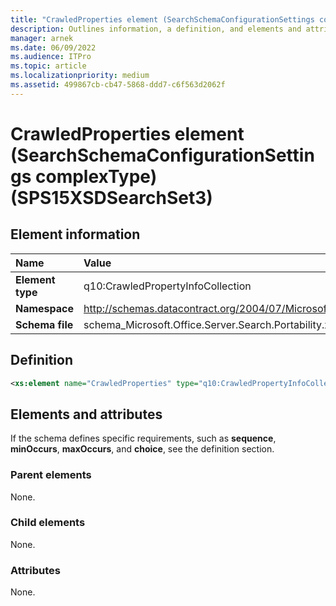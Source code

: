 ```yaml
---
title: "CrawledProperties element (SearchSchemaConfigurationSettings complexType) (SPS15XSDSearchSet3)"
description: Outlines information, a definition, and elements and attributes for the CrawledProperties element in Sharepoint.
manager: arnek
ms.date: 06/09/2022
ms.audience: ITPro
ms.topic: article
ms.localizationpriority: medium
ms.assetid: 499867cb-cb47-5868-ddd7-c6f563d2062f
---
```


# CrawledProperties element (SearchSchemaConfigurationSettings complexType) (SPS15XSDSearchSet3)



## Element information
|Name|Value|
|:-----|:-----|
|**Element type**  |q10:CrawledPropertyInfoCollection  |
|**Namespace**  |http://schemas.datacontract.org/2004/07/Microsoft.Office.Server.Search.Portability   |
|**Schema file**  |schema_Microsoft.Office.Server.Search.Portability.xsd   |

## Definition

```XML
<xs:element name="CrawledProperties" type="q10:CrawledPropertyInfoCollection" minOccurs="0"></xs:element>

```

## Elements and attributes

If the schema defines specific requirements, such as **sequence**, **minOccurs**, **maxOccurs**, and **choice**, see the definition section.

### Parent elements

None.

### Child elements

None.

### Attributes

None.
